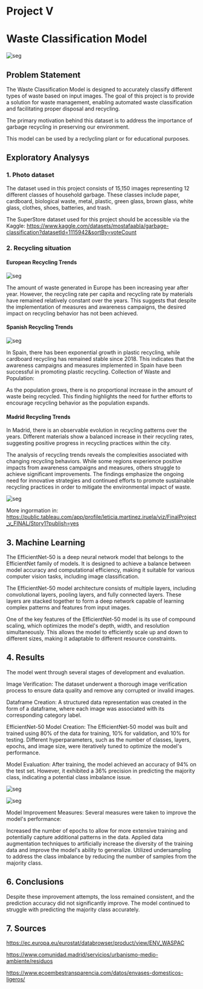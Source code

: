 # Project V 

# Waste Classification Model
![seg](fig/RESIDUO.jpg)

## Problem Statement

The Waste Classification Model is designed to accurately classify different types of waste based on input images. The goal of this project is to provide a solution for waste management, enabling automated waste classification and facilitating proper disposal and recycling.

The primary motivation behind this dataset is to address the importance of garbage recycling in preserving our environment. 

This model can be used by a reclycling plant or for educational purposes.

## Exploratory Analysys

### 1. Photo dataset

The dataset used in this project consists of 15,150 images representing 12 different classes of household garbage. These classes include paper, cardboard, biological waste, metal, plastic, green glass, brown glass, white glass, clothes, shoes, batteries, and trash.

The SuperStore dataset used for this project should be accessible via the Kaggle: https://www.kaggle.com/datasets/mostafaabla/garbage-classification?datasetId=1115942&sortBy=voteCount


### 2. Recycling situation

#### European Recycling Trends


![seg](fig/europe.png)

The amount of waste generated in Europe has been increasing year after year.
However, the recycling rate per capita and recycling rate by materials have remained relatively constant over the years.
This suggests that despite the implementation of measures and awareness campaigns, the desired impact on recycling behavior has not been achieved.

#### Spanish Recycling Trends

![seg](fig/spain.png)

In Spain, there has been exponential growth in plastic recycling, while cardboard recycling has remained stable since 2018.
This indicates that the awareness campaigns and measures implemented in Spain have been successful in promoting plastic recycling.
Collection of Waste and Population:

As the population grows, there is no proportional increase in the amount of waste being recycled.
This finding highlights the need for further efforts to encourage recycling behavior as the population expands.

#### Madrid Recycling Trends

In Madrid, there is an observable evolution in recycling patterns over the years.
Different materials show a balanced increase in their recycling rates, suggesting positive progress in recycling practices within the city.

The analysis of recycling trends reveals the complexities associated with changing recycling behaviors. While some regions experience positive impacts from awareness campaigns and measures, others struggle to achieve significant improvements. The findings emphasize the ongoing need for innovative strategies and continued efforts to promote sustainable recycling practices in order to mitigate the environmental impact of waste.

![seg](fig/madrid.png)

More ingormation in: https://public.tableau.com/app/profile/leticia.martinez.iruela/viz/FinalProject_v_FINAL/Story1?publish=yes

## 3. Machine Learning

The EfficientNet-50 is a deep neural network model that belongs to the EfficientNet family of models. It is designed to achieve a balance between model accuracy and computational efficiency, making it suitable for various computer vision tasks, including image classification.

The EfficientNet-50 model architecture consists of multiple layers, including convolutional layers, pooling layers, and fully connected layers. These layers are stacked together to form a deep network capable of learning complex patterns and features from input images.

One of the key features of the EfficientNet-50 model is its use of compound scaling, which optimizes the model's depth, width, and resolution simultaneously. This allows the model to efficiently scale up and down to different sizes, making it adaptable to different resource constraints.

## 4. Results

The model went through several stages of development and evaluation.

Image Verification: The dataset underwent a thorough image verification process to ensure data quality and remove any corrupted or invalid images.

Dataframe Creation: A structured data representation was created in the form of a dataframe, where each image was associated with its corresponding category label.

EfficientNet-50 Model Creation: The EfficientNet-50 model was built and trained using 80% of the data for training, 10% for validation, and 10% for testing. Different hyperparameters, such as the number of classes, layers, epochs, and image size, were iteratively tuned to optimize the model's performance.

Model Evaluation: After training, the model achieved an accuracy of 94% on the test set. However, it exhibited a 36% precision in predicting the majority class, indicating a potential class imbalance issue.

![seg](fig/download.png)

![seg](fig/download2.png)

Model Improvement Measures: Several measures were taken to improve the model's performance:

Increased the number of epochs to allow for more extensive training and potentially capture additional patterns in the data.
Applied data augmentation techniques to artificially increase the diversity of the training data and improve the model's ability to generalize.
Utilized undersampling to address the class imbalance by reducing the number of samples from the majority class.

## 6. Conclusions

Despite these improvement attempts, the loss remained consistent, and the prediction accuracy did not significantly improve. The model continued to struggle with predicting the majority class accurately.


## 7. Sources

https://ec.europa.eu/eurostat/databrowser/product/view/ENV_WASPAC

https://www.comunidad.madrid/servicios/urbanismo-medio-ambiente/residuos

https://www.ecoembestransparencia.com/datos/envases-domesticos-ligeros/

